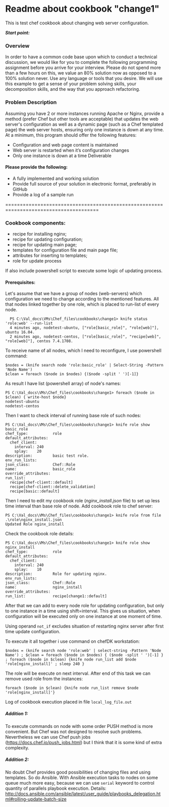 # Readme about cookbook "change1"

This is test chef cookbook about changing web server configuration.

_**Start point:**_

### Overview
In order to have a common code base upon which to conduct a technical discussion, we would like for you to complete the following programming assignment before you arrive for your interview.
Please do not spend more than a few hours on this, we value an 80% solution now as opposed to a 100% solution never. Use any language or tools that you desire. We will use this example to get a sense of your problem solving skills, your decomposition skills, and the way that you approach refactoring.

### Problem Description

Assuming you have 2 or more instances running Apache or Nginx, provide a method (prefer Chef but other tools are acceptable) that updates the web server's configuration as well as a dynamic page (such as a Chef ​templated page​) the web server hosts, ensuring only one instance is down at any time. At a minimum, this program should offer the following features:

- Configuration and web page content is maintained  
- Web server is restarted when it’s configuration changes
- Only one instance is down at a time Deliverable

#### Please provide the following:

- A fully implemented and working solution
- Provide full source of your solution in electronic format, preferably in GitHub
- Provide a log of a sample run

======================================================================================

### Cookbook components:

- recipe for installing nginx;
- recipe for updating configuration;
- recipe for updating main page;
- templates for configuration file and main page file;
- attributes for inserting to templates;
- role for update process

If also include powershell script to execute some logic of updating process.

#### Prerequisites:

  Let's assume that we have a group of nodes (web-servers) which configuration we need to change according to the mentioned features. All that nodes linked together by one role, which is placed to run-list of every node.
```
  PS C:\Val_docs\VMs\Chef_files\cookbooks\change1> knife status 'role:web' --run-list
  4 minutes ago, nodetest-ubuntu, ["role[basic_role]", "role[web]"], ubuntu 16.04.
  2 minutes ago, nodetest-centos, ["role[basic_role]", "recipe[web]", "role[web]"], centos 7.4.1708.
```
To receive name of all nodes, which I need to reconfigure, I use powershell command:

```
$nodes = (knife search node 'role:basic_role' | Select-String -Pattern 'Node Name')
$clean = foreach ($node in $nodes) {($node -split ' ')[-1]}
```
As result I have list (powershell array) of node's names:
```
PS C:\Val_docs\VMs\Chef_files\cookbooks\change1> foreach ($node in $clean) { write-host $node}
nodetest-ubuntu
nodetest-centos
```
Then I want to check interval of running base role of such nodes:
```
PS C:\Val_docs\VMs\Chef_files\cookbooks\change1> knife role show basic_role
chef_type:           role
default_attributes:
  chef_client:
    interval: 240
    splay:    20
description:         basic test role.
env_run_lists:
json_class:          Chef::Role
name:                basic_role
override_attributes:
run_list:
  recipe[chef-client::default]
  recipe[chef-client::delete_validation]
  recipe[basic::default]
```

Then I need to edit my cookbook role (*nginx_install.json* file) to set up less time interval than base role of node. Add cookbook role to chef server:

```
PS C:\Val_docs\VMs\Chef_files\cookbooks\change1> knife role from file .\role\nginx_install.json
Updated Role nginx_install
```

Check the cookbook role details:
```
PS C:\Val_docs\VMs\Chef_files\cookbooks\change1> knife role show nginx_install
chef_type:           role
default_attributes:
  chef_client:
    interval: 240
    splay:    10
description:         Role for updating nginx.
env_run_lists:
json_class:          Chef::Role
name:                nginx_install
override_attributes:
run_list:            recipe[change1::default]
```

After that we can add to every node role for updating configuration, but only to one instance in a time using shift=interval. This gives us situation, when configuration will be executed only on one instance at one moment of time.

Using operand `not_if` excludes situation of restarting nginx server after first time update configuration.

To execute it all together i use command on chefDK workstation:
```
$nodes = (knife search node 'role:web' | select-string -Pattern 'Node Name') ; $clean = foreach ($node in $nodes) { ($node -split ' ')[-1] } ; foreach ($node in $clean) {knife node run_list add $node 'role[nginx_install]' ; sleep 240 }
```
The role will be execute on next interval.
After end of this task we can remove used role from the instances:
```
foreach ($node in $clean) {knife node run_list remove $node 'role[nginx_install]'}
```

Log of cookbook execution placed in file `local_log_file.out`

##### Addition 1:

To execute commands on node with some order PUSH method is more convenient. But Chef was not designed to resolve such problems. Nevertheless we can use Chef push jobs (https://docs.chef.io/push_jobs.html) but I think that it is some kind of extra complexity.

##### Addition 2:

No doubt Chef provides good possibilities of changing files and using templates. So do Ansible.
With Ansible execution tasks to nodes on some queue much more easy, because we can use `serial` keyword to control quantity of parallels playbook execution. Details: http://docs.ansible.com/ansible/latest/user_guide/playbooks_delegation.html#rolling-update-batch-size
